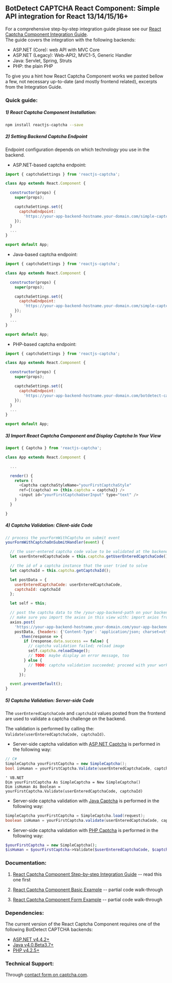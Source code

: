 ## BotDetect CAPTCHA React Component: Simple API integration for React 13/14/15/16+

For a comprehensive step-by-step integration guide please see our [React Captcha Component Integration Guide](https://captcha.com/react-captcha.html).  
The guide covers the integration with the following backends:
- ASP.NET (Core): web API with MVC Core
- ASP.NET (Legacy): Web-API2, MVC1-5, Generic Handler
- Java: Servlet, Spring, Struts
- PHP: the plain PHP

To give you a hint how React Captcha Component works we pasted bellow a few, not necessary up-to-date (and mostly frontend related), excerpts from the Integration Guide.

### Quick guide:

##### 1) React Captcha Component Installation:

```sh
npm install reactjs-captcha --save
```

##### 2) Setting Backend Captcha Endpoint

Endpoint configuration depends on which technology you use in the backend.

- ASP.NET-based captcha endpoint:
```js
import { captchaSettings } from 'reactjs-captcha';

class App extends React.Component {

  constructor(props) {
    super(props);

    captchaSettings.set({
      captchaEndpoint: 
        'https://your-app-backend-hostname.your-domain.com/simple-captcha-endpoint.ashx'
    });
  }
  ...
}

export default App;
```

- Java-based captcha endpoint:
```js
import { captchaSettings } from 'reactjs-captcha';

class App extends React.Component {

  constructor(props) {
    super(props);

    captchaSettings.set({
      captchaEndpoint: 
        'https://your-app-backend-hostname.your-domain.com/simple-captcha-endpoint'
    });
  }
  ...
}

export default App;
```

- PHP-based captcha endpoint:
```js
import { captchaSettings } from 'reactjs-captcha';

class App extends React.Component {

  constructor(props) {
    super(props);

    captchaSettings.set({
      captchaEndpoint: 
        'https://your-app-backend-hostname.your-domain.com/botdetect-captcha-lib/simple-botdetect.php'
    });
  }
  ...
}

export default App;
```

##### 3) Import React Captcha Component and Display Captcha In Your View

```js
import { Captcha } from 'reactjs-captcha';

class App extends React.Component {

  ...

  render() {
    return (
      <Captcha captchaStyleName="yourFirstCaptchaStyle"
      ref={(captcha) => {this.captcha = captcha}} />
      <input id="yourFirstCaptchaUserInput" type="text" />
    )
  }

}
```

##### 4) Captcha Validation: Client-side Code

```js
// process the yourFormWithCaptcha on submit event
yourFormWithCaptchaOnSubmitHandler(event) {

  // the user-entered captcha code value to be validated at the backend side
  let userEnteredCaptchaCode = this.captcha.getUserEnteredCaptchaCode();

  // the id of a captcha instance that the user tried to solve
  let captchaId = this.captcha.getCaptchaId();

  let postData = {
    userEnteredCaptchaCode: userEnteredCaptchaCode,
    captchaId: captchaId
  };

  let self = this;

  // post the captcha data to the /your-app-backend-path on your backend.
  // make sure you import the axios in this view with: import axios from 'axios';
  axios.post(
    'https://your-app-backend-hostname.your-domain.com/your-app-backend-path',
    postData, {headers: {'Content-Type': 'application/json; charset=utf-8'}})
      .then(response => {
        if (response.data.success == false) {
          // captcha validation failed; reload image
          self.captcha.reloadImage();
          // TODO: maybe display an error message, too
        } else {
          // TODO: captcha validation succeeded; proceed with your workflow
        }
      });

  event.preventDefault();
}
```

##### 5) Captcha Validation: Server-side Code

The `userEnteredCaptchaCode` and `captchaId` values posted from the frontend are used to validate a captcha challenge on the backend.

The validation is performed by calling the: `Validate(userEnteredCaptchaCode, captchaId)`.

- Server-side captcha validation with [ASP.NET Captcha](https://captcha.com/asp.net-captcha.html) is performed in the following way:
```csharp
// C#
SimpleCaptcha yourFirstCaptcha = new SimpleCaptcha();
bool isHuman = yourFirstCaptcha.Validate(userEnteredCaptchaCode, captchaId);
```
```vbnet
' VB.NET
Dim yourFirstCaptcha As SimpleCaptcha = New SimpleCaptcha()
Dim isHuman As Boolean = yourFirstCaptcha.Validate(userEnteredCaptchaCode, captchaId)
```

- Server-side captcha validation with [Java Captcha](https://captcha.com/java-captcha.html) is performed in the following way:
```java
SimpleCaptcha yourFirstCaptcha = SimpleCaptcha.load(request);
boolean isHuman = yourFirstCaptcha.validate(userEnteredCaptchaCode, captchaId);
```

- Server-side captcha validation with [PHP Captcha](https://captcha.com/php-captcha.html) is performed in the following way:
```php
$yourFirstCaptcha = new SimpleCaptcha();
$isHuman = $yourFirstCaptcha->Validate($userEnteredCaptchaCode, $captchaId);
```

### Documentation:

1. [React Captcha Component Step-by-step Integration Guide](https://captcha.com/react-captcha.html) -- read this one first

2. [React Captcha Component Basic Example](https://captcha.com/doc/react/examples/react-basic-captcha-example.html) -- partial code walk-through

3. [React Captcha Component Form Example](https://captcha.com/doc/react/examples/react-form-captcha-example.html) -- partial code walk-through


### Dependencies:

The current version of the React Captcha Component requires one of the following BotDetect CAPTCHA backends:
- [ASP.NET v4.4.2+](https://captcha.com/asp.net-captcha.html)
- [Java v4.0.Beta3.7+](https://captcha.com/java-captcha.html)
- [PHP v4.2.5+](https://captcha.com/php-captcha.html)

### Technical Support:

Through [contact form on captcha.com](https://captcha.com/contact.html).